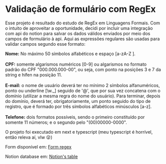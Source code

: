   # Validação de formulário com RegEx
  
  Esse projeto é resultado do estudo de RegEx em Linguagens Formais. Com o intuito de aproveitar a oportunidade, decidi por incluir uma integração com api do notion para salvar os dados válidos enviados por meio dos campos de formulário à api. Aqui as expressões regulares são usadas para validar campos segundo esse formato:

<b>Nome:</b>
No máximo 50 símbolos alfabéticos e espaço [a-zA-Z ]. </br></br>
<b>CPF:</b> somente algarismos numéricos [0-9] ou algarismos no formato padrão do CPF "000.000.000-00", ou seja, com ponto na posições 3 e 7 da string e hífen na posição 11. </br></br>
<b>E-mail:</b> o nome de usuário deverá ter no mínimo 2 símbolos alfanuméricos, ponto ou underline [\w\._] seguido de '@', que por sua vez concatena com o domínio (utilizar a mesma regra do nome do usuário). Para terminar, depois do domínio, deverá ter, obrigatoriamente, um ponto seguido do tipo de registro, que é formado por três símbolos alfabéticos minúsculos [a-z].</br></br>
<b>Telefone:</b> dois formatos possíveis, sendo o primeiro constituído por somente 11 números; e o segundo pelo "(00)00000-0000".</br>

O projeto foi executado em next e typescript (meu typescript é horrível, então releva aí, vlw 😜)

Form disponível em: <a href="https://form-regex.vercel.app/">Form regex</a>

Notion database em: <a href="https://slime-cockroach-6f1.notion.site/8b58a230105f43728091f5e2e5e679ba?v=d53fc4e187d344a692341050c8c4e935&pvs=4">Notion's table</a>
